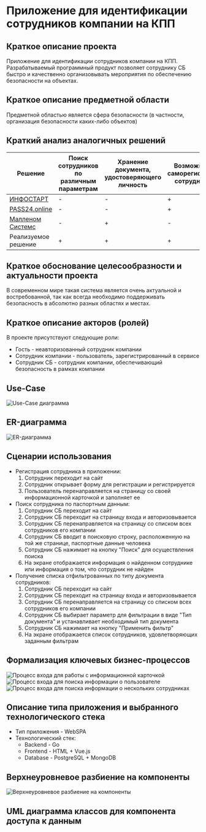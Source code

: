 # Приложение для идентификации сотрудников компании на КПП

## Краткое описание проекта

Приложение для идентификации сотрудников компании на КПП. Разрабатываемый программный продукт позволяет сотруднику СБ быстро и качественно организовывать мероприятия по обеспечению безопасности на объектах.

## Краткое описание предметной области

Предметной областью является сфера безопасности (в частности, организация безопасности каких-либо объектов)

## Краткий анализ аналогичных решений

Решение                                      | Поиск сотрудников по различным параметрам | Хранение документа, удостоверяющего личность | Возможность саморегистрации сотрудником | 
-------------------------------------------- |-------------------------------------------|----------------------------------------------|-----------------------------------------
[ИНФОСТАРТ](https://infostart.ru)         | -                                         | -                                            | +                                       |
[PASS24.online](https://pass24online.ru)   | -                                         | -                                            | +                                       |
[Малленом Системс](https://www.mallenom.ru) | -                                         | +                                            | -                                       |
Реализуемое решение                          | +                                         | +                                            | +                                       |

## Краткое обоснование целесообразности и актуальности проекта

В современном мире такая система является очень актуальной и востребованной, так как всегда необходимо поддерживать безопасность в абсолютно разных областях и местах.

## Краткое описание акторов (ролей)

В проекте присутствуют следующие роли:

- Гость - неавторизованный сотрудник компании
- Сотрудник компании - пользователь, зарегистрированный в сервисе
- Сотрудник СБ - сотрудник компании, обеспечивающий безопасность в рамках компании

## Use-Case

![Use-Case диаграмма](diagrams/use-case.svg)

## ER-диаграмма

![ER-диаграмма](diagrams/ER.svg)

## Сценарии использования

- Регистрация сотрудника в приложении:
  1) Сотрудник переходит на сайт
  2) Сотрудник открывает форму для регистрации и регистрируется
  3) Пользователь перенаправляется на страницу со своей информационной карточкой и заполняет ее
- Поиск сотрудника по паспортным данным:
  1) Сотрудник СБ переходит на сайт
  2) Сотрудник СБ переходит на страницу входа и авторизовывается
  3) Сотрудник СБ перенаправляется на страницу со списком всех сотрудников его компании
  4) Сотрудник СБ вводит в поисковую строку, расположенную на той же странице, паспортные данные человека
  5) Сотрудник СБ нажимает на кнопку "Поиск" для осуществления поиска
  6) На экране отображается информация о найденном сотруднике или информация о том, что сотрудник не найден
- Получение списка отфильтрованных по типу документа сотрудников:
  1) Сотрудник СБ переходит на сайт
  2) Сотрудник СБ переходит на страницу входа и авторизовывается
  3) Сотрудник СБ перенаправляется на страницу со списком всех сотрудников его компании
  4) Сотрудник СБ выбирает параметр для фильтрации в виде "Тип документа" и устанавливает необходимый тип документа
  5) Сотрудник СБ нажимает на кнопку "Применить фильтр"
  6) На экране отображается список сотрудников, удовлетворяющих заданным фильтрам

## Формализация ключевых бизнес-процессов

![Процесс входа для работы с информационной карточкой](diagrams/BPMN1.svg)
![Процесс входа для поиска информации о пользователе](diagrams/BPMN2.svg)
![Процесс входа для поиска информации о нескольких сотрудниках](diagrams/BPMN3.svg)

## Описание типа приложения и выбранного технологического стека

- Тип приложения - WebSPA
- Технологический стек:
  - Backend - Go
  - Frontend - HTML + Vue.js
  - Database - PostgreSQL + MongoDB

## Верхнеуровневое разбиение на компоненты

![Верхнеуровневое разбиение на компоненты](diagrams/components.svg)

## UML диаграмма классов для компонента доступа к данным

